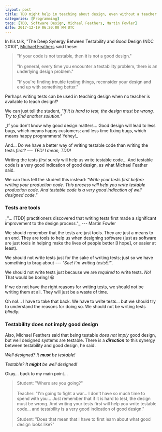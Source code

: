 ```yaml
---
layout: post
title: TDD might help in teaching about design, even without a teacher
categories: [Programming]
tags: [TDD, Software Design, Michael Feathers, Martin Fowler]
date: 2017-12-19 06:20:00 PM UTC
---
```


<!-- December 20, 2017 2:20:00 AM Philippine Time -->


In his talk, "The Deep Synergy Between Testability and Good Design (NDC 2010)", [Michael Feathers](https://www.bookdepository.com/Working-Effectively-with-Legacy-Code-Michael-Feathers/9780131177055?a_aid=jflaga) said these:

> "If your code is not testable, then it is not a good design."
<br /><br />
> "In general, every time you encounter a testability problem, there is an underlying design problem."
<br /><br />
> "If you're finding trouble testing things, reconsider your design and end up with something better."


Perhaps writing tests can be used in teaching design when no teacher is available to teach design!?

<!--more-->

We can just tell the student, _"If it is hard to test, the design must be wrong. Try to find another solution."_

<span class="message message-compressed float-right">
_If you don't know why good design matters... Good design will lead to less bugs, which means happy customers; and less time fixing bugs, which means happy programmers! Yehey!_
</span>

And... Do we have a better way of writing testable code than writing the tests _first_? --- _TFD! I mean, TDD!_

Writing the tests _first_ surely will help us write testable code... And testable code is a very good indication of good design, as what Michael Feather said.

We can thus tell the student this instead: _"Write your tests first before writing your production code. This process will help you write testable production code. And testable code is a very good indication of well designed code."_

### Tests are tools

<span class="message message-compressed float-right">
_"... [TDD] practitioners discovered that writing tests first made a significant improvement to the design process."_ --- Martin Fowler
</span>

We should remember that the tests are just tools. They are just a means to an end. They are tools to help us when designing software (just as software are just tools in helping make the lives of people better [I hope], or easier at least).


We should not write tests just for the sake of writing tests; just so we have something to brag about --- _"See! I'm writing tests!!!"_. 

We should not write tests just because we are _required_ to write tests. _No!_ That would be boring! :grinning:

If we do not have the right reasons for writing tests, we should not be writing them at all. They will just be a waste of time.

Oh no!... I have to take that back. We have to write tests... but we should try to understand the reasons for doing so. We should not be writing tests _blindly_.


### Testability does not imply good design

Also, Michael Feathers said that being testable _does not imply_ good design, but well designed systems are testable. There is a **_direction_** to this synergy between testability and good design, he said.

_Well designed? It **must** be testable!_

_Testable? It **might** be well designed!_

Okay... back to my main point...


> Student: "Where are you going?"
<br /><br />
> Teacher: "I'm going to fight a war... I don't have so much time to spend with you... Just remember that if it is hard to test, the design must be wrong. And writing your tests first will help you write testable code... and testability is a very good indication of good design."
<br /><br />
> Student: "Does that mean that I have to first learn about what good design looks like?"




<!-- 
--------

Perhaps the reason why the rule _"Hard to test means bad design"_ works is because tests are a measure of the quality of the design?? --- "If it endured the many tests, it might be a good design."

Christianity (and perhaps other belief systems) has this idea of _"people who endure testings becomes stronger"... "Gold tried with fire becomes purer."_

What if this _"testing or trial rule"_ thing is universal? No? _(Perhaps I'm just using the same words which have different meanings in here!)_

But maybe tests are _not_ a measure of the quality of the design at all... because Michael Feathers also said that being testable _does not imply_ good design, but well designed systems are (always?) testable. There is a direction to this synergy of testability and good design, he said.

So it's still possible to create poorly designed systems which are still testable!?

I don't know...

But... maybe the reason why a poorly designed system might still be testable is bacause it has _not yet_ gone through _many_ testings?? Maybe the process is not yet complete? Maybe the tests only cover a small percentage of the production code? Or maybe the tests are wrong?

I don't know...


Ahh! Perhaps 






Maybe we also should have tests for our tests, so we can be sure that our tests are right!

What should be the tests for our tests? How will we know that our tests are right?

Maybe we can use the production code itself to determine if the tests are right. If our tests produce good design then our tests must be right!

_What? With that, you are already assuming that you know what good design is!!!_

Of course! Of course!

We always assume that we know what good design is before we can produce good design. It doesn't matter whether we are writing tests or not.

We should remember that the tests are just tools. They are just a means to an end. They are tools to help us when designing software (just as software are just tools in helping make the lives of people better _[I hope]_, or easier _[I hope, still]_, at least).

> "... [TDD] practitioners discovered that writing tests first made a significant improvement to the design process." --- Martin Fowler


We are not going to write tests just for the sake of writing tests; just so we have something to brag about --- _"See! I'm writing tests!!!"_. If the tests do not serve any useful purpose, we should not be writing them at all.


Okay... back to the _"teaching design"_ thing...


> "If you're finding trouble testing things, reconsider your design and end up with something better." --- Michael Feathers


And remember that TDD cannot produce design. It can only _help_ produce design.

 -->


<!-- 

Ahh! Perhaps what Uncle Bob said on "being stuck" helps here... _"When you get stuck, do the simplest thing you can do"_ or something like that.

Perhaps we can say the the measure of the quality of the tests is the _simplicity_ of the tests??

Urghhh! I'm confused. I need to get back to this later.





When we get stuck our tests must be wrong. We have to backtrack. Or start again, and write the simplest tests first.

So if you are not getting stuck at testing, you are going in the right direction.

 -->



<!--
-->
